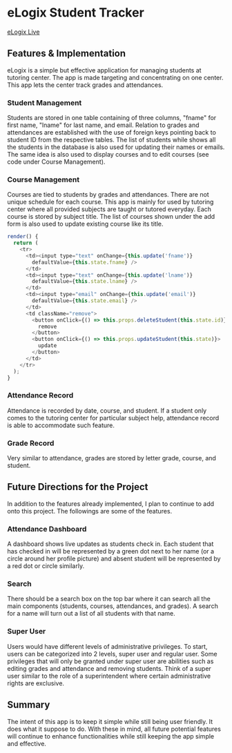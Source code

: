 # eLogix Student Tracker

[eLogix Live](https://elogix-student-tracker.herokuapp.com/#/login)

## Features & Implementation

eLogix is a simple but effective application for managing students at tutoring center. The app is made targeting and concentrating on one center. This app lets the center track grades and attendances.

### Student Management

Students are stored in one table containing of three columns, "fname" for first name, "lname" for last name, and email. Relation to grades and attendances are established with the use of foreign keys pointing back to student ID from the respective tables. The list of students while shows all the students in the database is also used for updating their names or emails. The same idea is also used to display courses and to edit courses (see code under Course Management).

### Course Management

Courses are tied to students by grades and attendances. There are not unique schedule for each course. This app is mainly for used by tutoring center where all provided subjects are taught or tutored everyday. Each course is stored by subject title. The list of courses shown under the add form is also used to update existing course like its title.

```js
render() {
  return (
    <tr>
      <td><input type="text" onChange={this.update('fname')}
        defaultValue={this.state.fname} />
      </td>
      <td><input type="text" onChange={this.update('lname')}
        defaultValue={this.state.lname} />
      </td>
      <td><input type="email" onChange={this.update('email')}
        defaultValue={this.state.email} />
      </td>
      <td className="remove">
        <button onClick={() => this.props.deleteStudent(this.state.id)}>
          remove
        </button>
        <button onClick={() => this.props.updateStudent(this.state)}>
          update
        </button>
      </td>
    </tr>
  );
}
```

### Attendance Record

Attendance is recorded by date, course, and student. If a student only comes to the tutoring center for particular subject help, attendance record is able to accommodate such feature.

### Grade Record

Very similar to attendance, grades are stored by letter grade, course, and student.

## Future Directions for the Project

In addition to the features already implemented, I plan to continue to add onto this project. The followings are some of the features.

### Attendance Dashboard

A dashboard shows live updates as students check in. Each student that has checked in will be represented by a green dot next to her name (or a circle around her profile picture) and absent student will be represented by a red dot or circle similarly.

### Search

There should be a search box on the top bar where it can search all the main components (students, courses, attendances, and grades). A search for a name will turn out a list of all students with that name.

### Super User

Users would have different levels of administrative privileges. To start, users can be categorized into 2 levels, super user and regular user. Some privileges that will only be granted under super user are abilities such as editing grades and attendance and removing students. Think of a super user similar to the role of a superintendent where certain administrative rights are exclusive.

## Summary

The intent of this app is to keep it simple while still being user friendly. It does what it suppose to do. With these in mind, all future potential features will continue to enhance functionalities while still keeping the app simple and effective.
